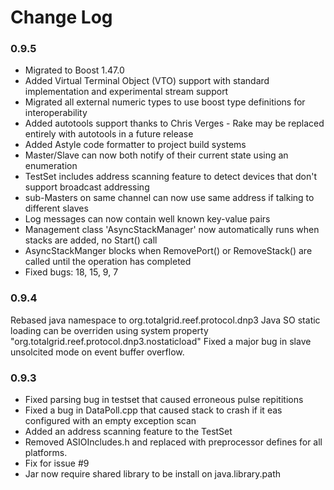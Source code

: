 Change Log
==============

### 0.9.5 ###
- Migrated to Boost 1.47.0
- Added Virtual Terminal Object (VTO) support with standard implementation and experimental stream support
- Migrated all external numeric types to use boost type definitions for interoperability
- Added autotools support thanks to Chris Verges - Rake may be replaced entirely with autotools in a future release
- Added Astyle code formatter to project build systems
- Master/Slave can now both notify of their current state using an enumeration
- TestSet includes address scanning feature to detect devices that don't support broadcast addressing
- sub-Masters on same channel can now use same address if talking to different slaves
- Log messages can now contain well known key-value pairs
- Management class 'AsyncStackManager' now automatically runs when stacks are added, no Start() call
- AsyncStackManger blocks when RemovePort() or RemoveStack() are called until the operation has completed
- Fixed bugs: 18, 15, 9, 7

### 0.9.4 ###
Rebased java namespace to org.totalgrid.reef.protocol.dnp3
Java SO static loading can be overriden using system property "org.totalgrid.reef.protocol.dnp3.nostaticload"
Fixed a major bug in slave unsolcited mode on event buffer overflow.


### 0.9.3 ###
- Fixed parsing bug in testset that caused erroneous pulse repititions
- Fixed a bug in DataPoll.cpp that caused stack to crash if it eas configured with an empty exception scan
- Added an address scanning feature to the TestSet
- Removed ASIOIncludes.h and replaced with preprocessor defines for all platforms.
- Fix for issue #9
- Jar now require shared library to be install on java.library.path



